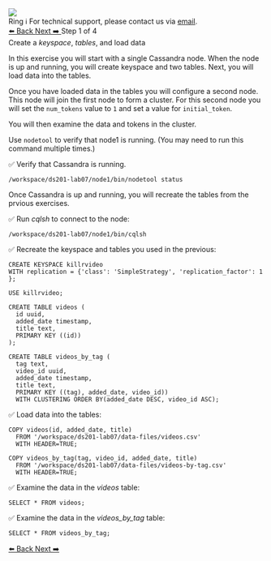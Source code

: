 <!-- TOP -->
<div class="top">
  <img class="scenario-academy-logo" src="https://datastax-academy.github.io/katapod-shared-assets/images/ds-academy-2023.svg" />
  <div class="scenario-title-section">
    <span class="scenario-title">Ring</span>
    <span class="scenario-subtitle">ℹ️ For technical support, please contact us via <a href="mailto:academy@datastax.com">email</a>.</span>
  </div>
</div>

<!-- NAVIGATION -->
<div id="navigation-top" class="navigation-top">
 <a href='command:katapod.loadPage?[{"step":"intro"}]'
   class="btn btn-dark navigation-top-left">⬅️ Back
 </a>
   <a href='command:katapod.loadPage?[{"step":"step2"}]' 
    class="btn btn-dark navigation-top-right">Next ➡️
  </a>
<span class="step-count"> Step 1 of 4</span>
</div>

<!-- CONTENT -->

<div class="step-title">Create a <i>keyspace</i>, <i>tables</i>, and load data</div>

In this exercise you will start with a single Cassandra node. When the node is up and running, you will create keyspace and two tables. Next, you will load data into the tables.

Once you have loaded data in the tables you will configure a second node. This node will join the first node to form a cluster. For this second node you will set the `num_tokens` value to `1` and set a value for `initial_token`. 

You will then examine the data and tokens in the cluster.

Use `nodetool` to verify that node1 is running. (You may need to run this command multiple times.)

✅ Verify that Cassandra is running.
```
/workspace/ds201-lab07/node1/bin/nodetool status
```

Once Cassandra is up and running, you will recreate the tables from the prvious exercises. 

✅ Run *cqlsh* to connect to the node:
```
/workspace/ds201-lab07/node1/bin/cqlsh
```

✅ Recreate the keyspace and tables you used in the previous:
```
CREATE KEYSPACE killrvideo 
WITH replication = {'class': 'SimpleStrategy', 'replication_factor': 1 };

USE killrvideo;

CREATE TABLE videos (
  id uuid,
  added_date timestamp,
  title text,
  PRIMARY KEY ((id))
);

CREATE TABLE videos_by_tag (
  tag text,
  video_id uuid,
  added_date timestamp,
  title text,
  PRIMARY KEY ((tag), added_date, video_id))
  WITH CLUSTERING ORDER BY(added_date DESC, video_id ASC);
```


✅ Load data into the tables:
```
COPY videos(id, added_date, title) 
  FROM '/workspace/ds201-lab07/data-files/videos.csv' 
  WITH HEADER=TRUE;

COPY videos_by_tag(tag, video_id, added_date, title) 
  FROM '/workspace/ds201-lab07/data-files/videos-by-tag.csv' 
  WITH HEADER=TRUE;
```

✅ Examine the data in the *videos* table:
```
SELECT * FROM videos;
```
✅ Examine the data in the *videos_by_tag* table:
```
SELECT * FROM videos_by_tag;
```

<!-- NAVIGATION -->
<div id="navigation-bottom" class="navigation-bottom">
 <a href='command:katapod.loadPage?[{"step":"intro"}]'
   class="btn btn-dark navigation-bottom-left">⬅️ Back
 </a>
   <a href='command:katapod.loadPage?[{"step":"step2"}]' 
    class="btn btn-dark navigation-top-right">Next ➡️
  </a>
</div>
